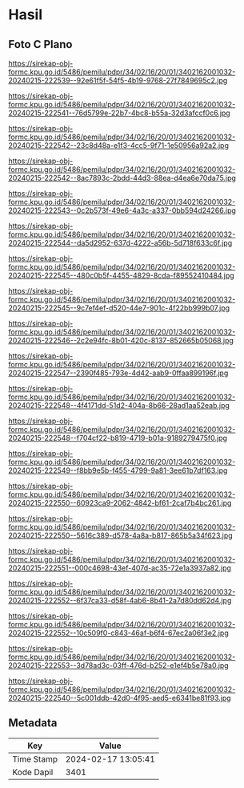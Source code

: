 # Hasil

## Foto C Plano

https://sirekap-obj-formc.kpu.go.id/5486/pemilu/pdpr/34/02/16/20/01/3402162001032-20240215-222539--92e61f5f-54f5-4b19-9768-27f7849695c2.jpg

https://sirekap-obj-formc.kpu.go.id/5486/pemilu/pdpr/34/02/16/20/01/3402162001032-20240215-222541--76d5799e-22b7-4bc8-b55a-32d3afccf0c6.jpg

https://sirekap-obj-formc.kpu.go.id/5486/pemilu/pdpr/34/02/16/20/01/3402162001032-20240215-222542--23c8d48a-e1f3-4cc5-9f71-1e50956a92a2.jpg

https://sirekap-obj-formc.kpu.go.id/5486/pemilu/pdpr/34/02/16/20/01/3402162001032-20240215-222542--8ac7893c-2bdd-44d3-88ea-d4ea6e70da75.jpg

https://sirekap-obj-formc.kpu.go.id/5486/pemilu/pdpr/34/02/16/20/01/3402162001032-20240215-222543--0c2b573f-49e6-4a3c-a337-0bb594d24266.jpg

https://sirekap-obj-formc.kpu.go.id/5486/pemilu/pdpr/34/02/16/20/01/3402162001032-20240215-222544--da5d2952-637d-4222-a56b-5d718f633c6f.jpg

https://sirekap-obj-formc.kpu.go.id/5486/pemilu/pdpr/34/02/16/20/01/3402162001032-20240215-222545--480c0b5f-4455-4829-8cda-f89552410484.jpg

https://sirekap-obj-formc.kpu.go.id/5486/pemilu/pdpr/34/02/16/20/01/3402162001032-20240215-222545--9c7ef4ef-d520-44e7-901c-4f22bb999b07.jpg

https://sirekap-obj-formc.kpu.go.id/5486/pemilu/pdpr/34/02/16/20/01/3402162001032-20240215-222546--2c2e94fc-8b01-420c-8137-852665b05068.jpg

https://sirekap-obj-formc.kpu.go.id/5486/pemilu/pdpr/34/02/16/20/01/3402162001032-20240215-222547--2390f485-793e-4d42-aab9-0ffaa899196f.jpg

https://sirekap-obj-formc.kpu.go.id/5486/pemilu/pdpr/34/02/16/20/01/3402162001032-20240215-222548--4f4171dd-51d2-404a-8b66-28ad1aa52eab.jpg

https://sirekap-obj-formc.kpu.go.id/5486/pemilu/pdpr/34/02/16/20/01/3402162001032-20240215-222548--f704cf22-b819-4719-b01a-9189279475f0.jpg

https://sirekap-obj-formc.kpu.go.id/5486/pemilu/pdpr/34/02/16/20/01/3402162001032-20240215-222549--f8bb9e5b-f455-4799-9a81-3ee61b7df163.jpg

https://sirekap-obj-formc.kpu.go.id/5486/pemilu/pdpr/34/02/16/20/01/3402162001032-20240215-222550--60923ca9-2062-4842-bf61-2caf7b4bc261.jpg

https://sirekap-obj-formc.kpu.go.id/5486/pemilu/pdpr/34/02/16/20/01/3402162001032-20240215-222550--5616c389-d578-4a8a-b817-865b5a34f623.jpg

https://sirekap-obj-formc.kpu.go.id/5486/pemilu/pdpr/34/02/16/20/01/3402162001032-20240215-222551--000c4698-43ef-407d-ac35-72e1a3937a82.jpg

https://sirekap-obj-formc.kpu.go.id/5486/pemilu/pdpr/34/02/16/20/01/3402162001032-20240215-222552--6f37ca33-d58f-4ab6-8b41-2a7d80dd62d4.jpg

https://sirekap-obj-formc.kpu.go.id/5486/pemilu/pdpr/34/02/16/20/01/3402162001032-20240215-222552--10c509f0-c843-46af-b6f4-67ec2a06f3e2.jpg

https://sirekap-obj-formc.kpu.go.id/5486/pemilu/pdpr/34/02/16/20/01/3402162001032-20240215-222553--3d78ad3c-03ff-476d-b252-e1ef4b5e78a0.jpg

https://sirekap-obj-formc.kpu.go.id/5486/pemilu/pdpr/34/02/16/20/01/3402162001032-20240215-222540--5c001ddb-42d0-4f95-aed5-e6341be81f93.jpg


## Metadata

| Key        | Value               |
| ---------- | ------------------- |
| Time Stamp | 2024-02-17 13:05:41 |
| Kode Dapil | 3401                |



